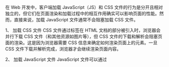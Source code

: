 在 Web 开发中，客户端加载 JavaScript（JS）和 CSS 文件的行为是分开且相对独立的，但它们在页面渲染和加载过程中的相互作用确实可以影响页面的性能。然而，直接来说，加载 JavaScript 文件通常不会阻塞加载 CSS 文件。

1、
加载 CSS 文件
CSS 文件通过<link>标签在 HTML 文档的<head>部分被引入时，浏览器会并行下载 CSS 文件（和其他资源如图片等），但 CSS 文件的下载和解析会阻塞页面的渲染。这是因为浏览器需要 CSS 信息来确定如何渲染页面上的元素。一旦 CSS 文件下载并解析完成，浏览器才会继续渲染页面内容。

2、
加载 JavaScript 文件
JavaScript 文件可以通过<script>标签在 HTML 文档的任何位置被引入。默认情况下，当浏览器遇到<script>标签时，它会暂停解析 HTML 文档，等待 JavaScript 文件下载并执行完成后，再继续解析 HTML。这种行为被称为“阻塞解析”（blocking parsing）。但是，这主要影响的是 HTML 文档的解析，而不是 CSS 文件的加载。

3、
异步和延迟加载 JavaScript
为了优化页面加载性能，可以使用 async 或 defer 属性在<script>标签上。

async 属性会让浏览器异步加载脚本，即脚本会在后台下载而不会阻塞页面的其他处理过程。但是，这不会改变脚本的执行顺序，即脚本会按照它们在页面上出现的顺序执行（如果脚本之间有依赖关系，则可能导致问题）。
defer 属性也会让浏览器异步加载脚本，但是脚本会按照它们在文档中出现的顺序执行。这特别适用于那些不依赖于 DOM 结构，或者可以在文档解析完成后执行的脚本。
结论
虽然 JavaScript 的加载和执行可以影响页面的渲染，但它不会直接阻塞 CSS 文件的加载。CSS 文件的加载和解析可能会阻塞页面的渲染，但这是由于浏览器需要等待 CSS 信息来确定如何渲染页面上的元素。JavaScript 的加载和执行可以通过使用 async 或 defer 属性来减少对页面渲染的阻塞。

因此，在设计 Web 页面时，合理放置 CSS 和 JavaScript 文件，以及适当使用 async 和 defer 属性，是优化页面加载性能的重要策略。

css 和 scirpt 放置顺序：
在网页开发中，合理地放置<script>和<link>（用于引入 CSS）标签的顺序对于提高页面加载速度和用户体验至关重要。以下是一些建议：

一、CSS 引入顺序
将 CSS 文件放在 HTML 文件的<head>部分：
CSS 文件用于定义网页的样式和布局，包括字体、颜色、大小、边距等。将 CSS 文件放在<head>中可以确保在浏览器开始渲染页面之前，CSS 样式已经加载完毕，从而避免样式闪烁（FOUC）现象。
当引入多个 CSS 文件时，需要注意它们之间的先后顺序。如果两个 CSS 文件中存在相同的选择器，后引入的 CSS 文件中的样式会覆盖先引入的 CSS 文件中的样式。因此，应根据需要调整 CSS 文件的引入顺序。
二、JavaScript 引入顺序
将 JavaScript 文件放在 HTML 文件的底部：
JavaScript 文件用于实现网页的交互和动态效果。由于 JavaScript 可能会修改 DOM 结构，如果将其放在<head>中，可能会阻塞页面的渲染。因此，一般推荐将 JavaScript 文件放在 HTML 文件的底部，即</body>标签之前。
当引入多个 JavaScript 文件时，同样需要注意它们之间的先后顺序。如果一个 JavaScript 文件依赖于另一个 JavaScript 文件中定义的变量或函数，那么被依赖的 JavaScript 文件应该先于依赖它的 JavaScript 文件引入。
三、优化策略
使用 async 或 defer 属性：
对于不需要立即执行的 JavaScript 文件，可以使用 async 或 defer 属性进行异步加载。这两个属性都可以避免阻塞页面的渲染，但它们的执行时机和方式有所不同。
async：脚本一旦下载完成就会立即执行，但执行顺序可能与它们在页面中出现的顺序不同。
defer：脚本会等到文档解析完成后再执行，且保持它们在页面中出现的顺序。
需要注意的是，async 和 defer 属性只能用于外部脚本（即带有 src 属性的<script>标签）。
合并和压缩文件：
将多个 JavaScript 文件合并成一个文件，并进行压缩，可以减少 HTTP 请求次数，提高加载速度。
同样地，对于 CSS 文件也可以进行合并和压缩操作。
按需加载：
只加载当前页面所需的 JavaScript 和 CSS 文件，避免加载不必要的资源。
结论
综上所述，合理地放置<script>和<link>标签的顺序是提升网页性能的重要一环。通过将 CSS 文件放在<head>中，JavaScript 文件放在页面底部，并使用 async、defer 属性、合并压缩文件以及按需加载等策略，可以显著提高网页的加载速度和用户体验。
